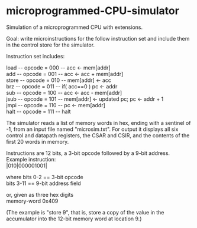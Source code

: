 # microprogrammed-CPU-simulator
Simulation of a microprogrammed CPU with extensions.

Goal: write microinstructions for the follow instruction set and include them in the control store for the simulator.

Instruction set includes:

load  -- opcode = 000 -- acc <- mem[addr]  
add   -- opcode = 001 -- acc <- acc + mem[addr]  
store -- opcode = 010 -- mem[addr] <- acc  
brz   -- opcode = 011 -- if( acc==0 ) pc <- addr  
sub   -- opcode = 100 -- acc <- acc - mem[addr]  
jsub  -- opcode = 101 -- mem[addr] <- updated pc; pc <- addr + 1  
jmpi  -- opcode = 110 -- pc <- mem[addr]  
halt  -- opcode = 111 -- halt  

The simulator reads a list of memory words in hex, ending with a sentinel of -1, from an input file named "microsim.txt".
For output it displays all six control and datapath registers, the CSAR and CSIR, and the contents of the first 20 words in memory.

Instructions are 12 bits, a 3-bit opcode followed by a 9-bit address.  
Example instruction:    
|010|000001001|  

 where bits 0-2  == 3-bit opcode  
 bits 3-11 == 9-bit address field  
 
 or, given as three hex digits  
 memory-word 0x409  

(The example is "store 9", that is, store a copy of the value in the accumulator into the 12-bit memory word at location 9.)
